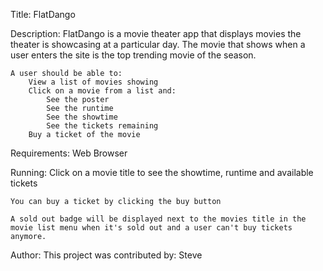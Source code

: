 Title:
    FlatDango

Description:
    FlatDango is a movie theater app that displays movies the theater is showcasing at a particular day.
    The movie that shows when a user enters the site is the top trending movie of the season.

    A user should be able to:
        View a list of movies showing
        Click on a movie from a list and:
            See the poster
            See the runtime
            See the showtime
            See the tickets remaining
        Buy a ticket of the movie

Requirements:
    Web Browser

Running:
    Click on a movie title to see the showtime, runtime and available tickets

    You can buy a ticket by clicking the buy button

    A sold out badge will be displayed next to the movies title in the movie list menu when it's sold out and a user can't buy tickets anymore.

Author:
    This project was contributed by: Steve